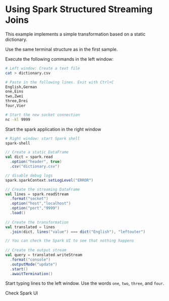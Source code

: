 # Using Spark Structured Streaming Joins

This example implements a simple transformation based on a static dictionary.

Use the same terminal structure as in the first sample.

Execute the following commands in the left window:

```bash
# Left window: Create a text file
cat > dictionary.csv

# Paste in the following lines. Exit with Ctrl+C
English,German
one,Eins
two,Zwei
three,Drei
four,Vier

# Start the new socket connection
nc -kl 9999
```

Start the spark application in the right window

```bash
# Right window: start Spark shell
spark-shell
```
```scala
// Create a static DataFrame
val dict = spark.read
  .option("header", true)
  .csv("dictionary.csv")

// disable debug logs
spark.sparkContext.setLogLevel("ERROR")

// Create the streaming DataFrame
val lines = spark.readStream
  .format("socket")
  .option("host","localhost")
  .option("port","9999")
  .load()
  
// Create the transformation
val translated = lines
  .join(dict, lines("value") === dict("English"), "leftouter")

// You can check the Spark UI to see that nothing happens
  
// Create the output stream
val query = translated.writeStream
  .format("console")
  .outputMode("update")
  .start()
  .awaitTermination()
```

Start typing lines to the left window. Use the words `one`, `two`, `three`, and `four`.

Check Spark UI
